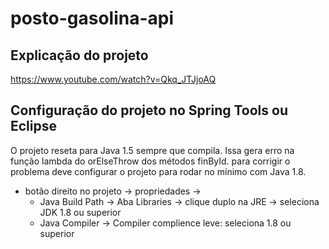 # posto-gasolina-api

## Explicação do projeto
https://www.youtube.com/watch?v=Qkq_JTJjoAQ

## Configuração do projeto no Spring Tools ou Eclipse
 O projeto reseta para Java 1.5 sempre que compila.
Issa gera erro na função lambda do orElseThrow dos métodos finById.
 para corrigir o problema deve configurar o projeto para rodar no mínimo com Java 1.8.
* botão direito no projeto -> propriedades -> 
  * Java Build Path -> Aba Libraries -> clique duplo na JRE -> seleciona JDK 1.8 ou superior
  * Java Compiler -> Compiler complience leve: seleciona 1.8 ou superior
